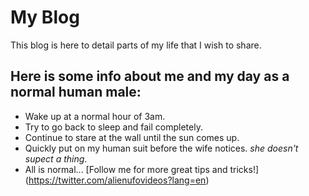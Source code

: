 # My Blog
This blog is here to detail parts of my life that I wish to share.
## Here is some info about me and my day as a normal human male:
* Wake up at a normal hour of 3am.
* Try to go back to sleep and fail completely.
* Continue to stare at the wall until the sun comes up.
* Quickly put on my human suit before the wife notices. _she doesn't supect a thing_.
* All is normal...
[Follow me for more great tips and tricks!] (https://twitter.com/alienufovideos?lang=en)